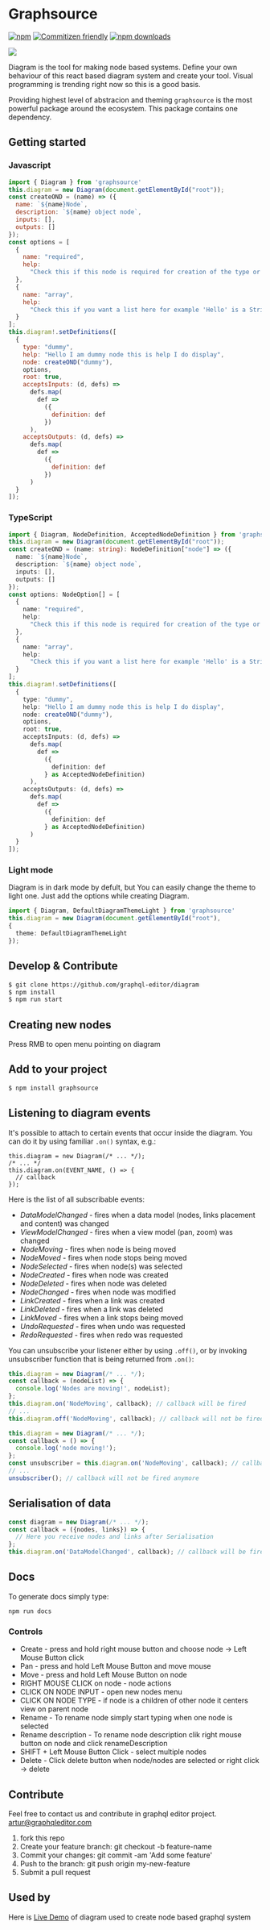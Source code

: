 # Graphsource
[![npm](https://img.shields.io/npm/v/graphsource.svg?style=flat-square)](https://www.npmjs.com/package/graphsource) [![Commitizen friendly](https://img.shields.io/badge/commitizen-friendly-brightgreen.svg?style=flat-square)](http://commitizen.github.io/cz-cli/) [![npm downloads](https://img.shields.io/npm/dm/graphsource.svg?style=flat-square)](https://www.npmjs.com/package/graphsource)

![](assets/recorded-diagram.gif)

Diagram is the tool for making node based systems. Define your own behaviour of this react based diagram system and create your tool. Visual programming is trending right now so this is a good basis.

Providing highest level of abstracion and theming `graphsource` is the most powerful package around the ecosystem. This package contains one dependency.

## Getting started

### Javascript
```js
import { Diagram } from 'graphsource'
this.diagram = new Diagram(document.getElementById("root"));
const createOND = (name) => ({
  name: `${name}Node`,
  description: `${name} object node`,
  inputs: [],
  outputs: []
});
const options = [
  {
    name: "required",
    help:
      "Check this if this node is required for creation of the type or is required in input | interface"
  },
  {
    name: "array",
    help:
      "Check this if you want a list here for example 'Hello' is a String however ['Hello', 'Me', 'World', 'Sloth'] its an array of strings"
  }
];
this.diagram!.setDefinitions([
  {
    type: "dummy",
    help: "Hello I am dummy node this is help I do display",
    node: createOND("dummy"),
    options,
    root: true,
    acceptsInputs: (d, defs) =>
      defs.map(
        def =>
          ({
            definition: def
          })
      ),
    acceptsOutputs: (d, defs) =>
      defs.map(
        def =>
          ({
            definition: def
          })
      )
  }
]);
```

### TypeScript

```ts
import { Diagram, NodeDefinition, AcceptedNodeDefinition } from 'graphsource'
this.diagram = new Diagram(document.getElementById("root"));
const createOND = (name: string): NodeDefinition["node"] => ({
  name: `${name}Node`,
  description: `${name} object node`,
  inputs: [],
  outputs: []
});
const options: NodeOption[] = [
  {
    name: "required",
    help:
      "Check this if this node is required for creation of the type or is required in input | interface"
  },
  {
    name: "array",
    help:
      "Check this if you want a list here for example 'Hello' is a String however ['Hello', 'Me', 'World', 'Sloth'] its an array of strings"
  }
];
this.diagram!.setDefinitions([
  {
    type: "dummy",
    help: "Hello I am dummy node this is help I do display",
    node: createOND("dummy"),
    options,
    root: true,
    acceptsInputs: (d, defs) =>
      defs.map(
        def =>
          ({
            definition: def
          } as AcceptedNodeDefinition)
      ),
    acceptsOutputs: (d, defs) =>
      defs.map(
        def =>
          ({
            definition: def
          } as AcceptedNodeDefinition)
      )
  }
]);
```

### Light mode

Diagram is in dark mode by defult, but You can easily change the theme to light one. Just add the options while creating Diagram.

```ts
import { Diagram, DefaultDiagramThemeLight } from 'graphsource'
this.diagram = new Diagram(document.getElementById("root"),
{
  theme: DefaultDiagramThemeLight
});
```


## Develop & Contribute

```sh
$ git clone https://github.com/graphql-editor/diagram
$ npm install
$ npm run start
```

## Creating new nodes

Press RMB to open menu pointing on diagram

## Add to your project

```sh
$ npm install graphsource
```
## Listening to diagram events

It's possible to attach to certain events that occur inside the diagram.
You can do it by using familiar `.on()` syntax, e.g.:

```
this.diagram = new Diagram(/* ... */);
/* ... */
this.diagram.on(EVENT_NAME, () => {
  // callback
});
```

Here is the list of all subscribable events:
* *DataModelChanged* - fires when a data model (nodes, links placement and content) was changed
* *ViewModelChanged* - fires when a view model (pan, zoom) was changed
* *NodeMoving* - fires when node is being moved
* *NodeMoved* - fires when node stops being moved
* *NodeSelected* - fires when node(s) was selected
* *NodeCreated* - fires when node was created
* *NodeDeleted* - fires when node was deleted
* *NodeChanged* - fires when node was modified
* *LinkCreated* - fires when a link was created
* *LinkDeleted* - fires when a link was deleted
* *LinkMoved* - fires when a link stops being moved
* *UndoRequested* - fires when undo was requested
* *RedoRequested* - fires when redo was requested

You can unsubscribe your listener either by using `.off()`, or by invoking unsubscriber function that is being returned from `.on()`:

```js
this.diagram = new Diagram(/* ... */);
const callback = (nodeList) => {
  console.log('Nodes are moving!', nodeList);
};
this.diagram.on('NodeMoving', callback); // callback will be fired
// ...
this.diagram.off('NodeMoving', callback); // callback will not be fired anymore
```

```js
this.diagram = new Diagram(/* ... */);
const callback = () => {
  console.log('node moving!');
};
const unsubscriber = this.diagram.on('NodeMoving', callback); // callback will be fired
// ...
unsubscriber(); // callback will not be fired anymore
```

## Serialisation of data

```js
const diagram = new Diagram(/* ... */);
const callback = ({nodes, links}) => {
  // Here you receive nodes and links after Serialisation
};
this.diagram.on('DataModelChanged', callback); // callback will be fired

```

## Docs

To generate docs simply type:
```
npm run docs
```


### Controls

* Create - press and hold right mouse button and choose node -> Left Mouse Button click
* Pan - press and hold Left Mouse Button and move mouse
* Move - press and hold Left Mouse Button on node
* RIGHT MOUSE CLICK on node - node actions
* CLICK ON NODE INPUT - open new nodes menu
* CLICK ON NODE TYPE - if node is a children of other node it centers view on parent node
* Rename - To rename node simply start typing when one node is selected
* Rename description - To rename node description clik right mouse button on node and click renameDescription
* SHIFT + Left Mouse Button Click - select multiple nodes
* Delete - Click delete button when node/nodes are selected or right click -> delete

## Contribute

Feel free to contact us and contribute in graphql editor project. artur@graphqleditor.com

1.  fork this repo
2.  Create your feature branch: git checkout -b feature-name
3.  Commit your changes: git commit -am 'Add some feature'
4.  Push to the branch: git push origin my-new-feature
5.  Submit a pull request

## Used by

Here is [Live Demo](https://app.graphqleditor.com) of diagram used to create node based graphql system
